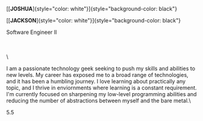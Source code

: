 [[**JOSHUA**]{style="color: white"}]{style="background-color: black"}

[[**JACKSON**]{style="color: white"}]{style="background-color: black"}

Software Engineer II

\
\
\

I am a passionate technology geek seeking to push my skills and
abilities to new levels. My career has exposed me to a broad range of
technologies, and it has been a humbling journey. I love learning about
practically any topic, and I thrive in enviornments where learning is a
constant requirement. I'm currently focused on sharpening my low-level
programming abilities and reducing the number of abstractions between
myself and the bare metal.\

5.5
